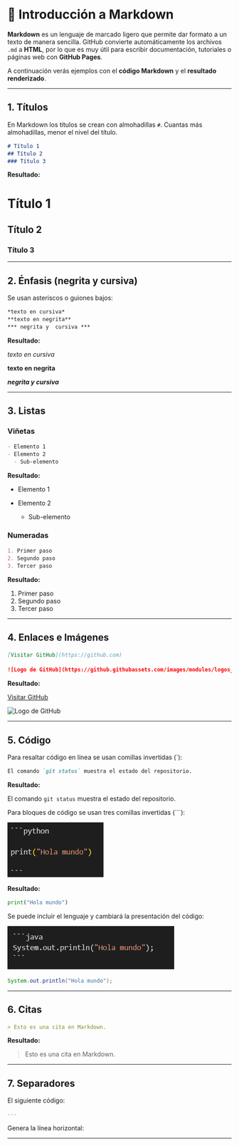 # 📘 Introducción a Markdown

**Markdown** es un lenguaje de marcado ligero que permite dar formato a un texto de manera sencilla.
GitHub convierte automáticamente los archivos `.md` a **HTML**, por lo que es muy útil para escribir documentación, tutoriales o páginas web con **GitHub Pages**.

A continuación verás ejemplos con el **código Markdown** y el **resultado renderizado**.

---

## 1. Títulos

En Markdown los títulos se crean con almohadillas `#`.
Cuantas más almohadillas, menor el nivel del título.

```md
# Título 1
## Título 2
### Título 3
```

**Resultado:**

# Título 1

## Título 2

### Título 3

---

## 2. Énfasis (negrita y cursiva)

Se usan asteriscos o guiones bajos:

```md
*texto en cursiva*  
**texto en negrita**  
*** negrita y  cursiva ***
```

**Resultado:**

*texto en cursiva*

**texto en negrita**

***negrita y cursiva***

---

## 3. Listas

### Viñetas

```md
- Elemento 1
- Elemento 2
  - Sub-elemento
```

**Resultado:**

* Elemento 1
* Elemento 2

  * Sub-elemento

### Numeradas

```md
1. Primer paso
2. Segundo paso
3. Tercer paso
```

**Resultado:**

1. Primer paso
2. Segundo paso
3. Tercer paso

---

## 4. Enlaces e Imágenes

```md
[Visitar GitHub](https://github.com)  

![Logo de GitHub](https://github.githubassets.com/images/modules/logos_page/GitHub-Mark.png)
```

**Resultado:**

[Visitar GitHub](https://github.com)

![Logo de GitHub](https://github.githubassets.com/images/modules/logos_page/GitHub-Mark.png)

---

## 5. Código

Para resaltar código en línea se usan comillas invertidas (`):

```md
El comando `git status` muestra el estado del repositorio.
```

**Resultado:**

El comando `git status` muestra el estado del repositorio.

Para bloques de código se usan tres comillas invertidas (```):

![alt text](image.png)

**Resultado:**

```python
print("Hola mundo")
```
Se puede incluir el lenguaje y cambiará la presentación del código:

![alt text](image-1.png)

```java
System.out.println("Hola mundo");
```

---

## 6. Citas

```md
> Esto es una cita en Markdown.
```

**Resultado:**

> Esto es una cita en Markdown.

---

## 7. Separadores

El siguiente código:

```md
---
```

Genera la línea horizontal:

---
